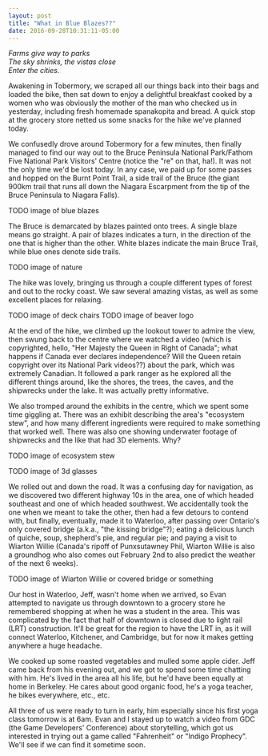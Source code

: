 ```yaml
---
layout: post
title: "What in Blue Blazes??"
date: 2016-09-28T10:31:11-05:00
---
```


<i>Farms give way to parks<br/>
The sky shrinks, the vistas close<br/>
Enter the cities.</i>

Awakening in Tobermory, we scraped all our things back into their bags and loaded the bike, then sat down to enjoy a delightful breakfast cooked by a women who was obviously the mother of the man who checked us in yesterday, including fresh homemade spanakopita and bread. A quick stop at the grocery store netted us some snacks for the hike we've planned today.

We confusedly drove around Tobermory for a few minutes, then finally managed to find our way out to the Bruce Peninsula National Park/Fathom Five National Park Visitors' Centre (notice the "re" on that, ha!). It was not the only time we'd be lost today. In any case, we paid up for some passes and hopped on the Burnt Point Trail, a side trail of the Bruce (the giant 900km trail that runs all down the Niagara Escarpment from the tip of the Bruce Peninsula to Niagara Falls).

TODO image of blue blazes

The Bruce is demarcated by blazes painted onto trees. A single blaze means go straight. A pair of blazes indicates a turn, in the direction of the one that is higher than the other. White blazes indicate the main Bruce Trail, while blue ones denote side trails.

TODO image of nature

The hike was lovely, bringing us through a couple different types of forest and out to the rocky coast. We saw several amazing vistas, as well as some excellent places for relaxing.

TODO image of deck chairs
TODO image of beaver logo

At the end of the hike, we climbed up the lookout tower to admire the view, then swung back to the centre where we watched a video (which is copyrighted, hello, "Her Majesty the Queen in Right of Canada"; what happens if Canada ever declares independence? Will the Queen retain copyright over its National Park videos??) about the park, which was extremely Canadian. It followed a park ranger as he explored all the different things around, like the shores, the trees, the caves, and the shipwrecks under the lake. It was actually pretty informative.

We also tromped around the exhibits in the centre, which we spent some time giggling at. There was an exhibit describing the area's "ecosystem stew", and how many different ingredients were required to make something that worked well. There was also one showing underwater footage of shipwrecks and the like that had 3D elements. Why?

TODO image of ecosystem stew

TODO image of 3d glasses

We rolled out and down the road. It was a confusing day for navigation, as we discovered two different highway 10s in the area, one of which headed southeast and one of which headed southwest. We accidentally took the one when we meant to take the other, then had a few detours to contend with, but finally, eventually, made it to Waterloo, after passing over Ontario's only covered bridge (a.k.a., "the kissing bridge"?); eating a delicious lunch of quiche, soup, shepherd's pie, and regular pie; and paying a visit to Wiarton Willie (Canada's ripoff of Punxsutawney Phil, Wiarton Willie is also a groundhog who also comes out February 2nd to also predict the weather of the next 6 weeks).

TODO image of Wiarton Willie or covered bridge or something

Our host in Waterloo, Jeff, wasn't home when we arrived, so Evan attempted to navigate us through downtown to a grocery store he remembered shopping at when he was a student in the area. This was complicated by the fact that half of downtown is closed due to light rail (LRT) construction. It'll be great for the region to have the LRT in, as it will connect Waterloo, Kitchener, and Cambridge, but for now it makes getting anywhere a huge headache.

We cooked up some roasted vegetables and mulled some apple cider. Jeff came back from his evening out, and we got to spend some time chatting with him. He's lived in the area all his life, but he'd have been equally at home in Berkeley. He cares about good organic food, he's a yoga teacher, he bikes everywhere, etc., etc.

All three of us were ready to turn in early, him especially since his first yoga class tomorrow is at 6am. Evan and I stayed up to watch a video from GDC (the Game Developers' Conference) about storytelling, which got us interested in trying out a game called "Fahrenheit" or "Indigo Prophecy". We'll see if we can find it sometime soon.

